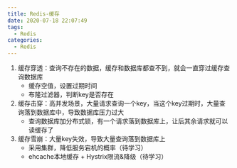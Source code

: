 ```yaml
---
title: Redis-缓存
date: 2020-07-18 22:07:49
tags:
  - Redis
categories:
  - Redis
---
```


1. 缓存穿透：查询不存在的数据，缓存和数据库都查不到，就会一直穿过缓存查询数据库
   - 缓存空值，设置过期时间
   - 布隆过滤器，判断key是否存在
2. 缓存击穿：高并发场景，大量请求查询一个key，当这个key过期时，大量查询落到数据库中，导致数据库压力过大
   - 查询数据库加分布式锁，有一个请求落到数据库上，让后其余请求就可以读缓存了
3. 缓存雪崩：大量key失效，导致大量查询落到数据库上
   - 采用集群，降低服务宕机的概率（待学习）
   - ehcache本地缓存 + Hystrix限流&降级（待学习）